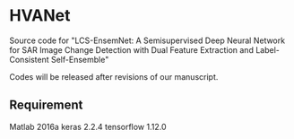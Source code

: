 # HVANet
Source code for "LCS-EnsemNet: A Semisupervised Deep Neural Network for SAR Image Change Detection with Dual Feature Extraction and Label-Consistent Self-Ensemble"

Codes will be released after revisions of our manuscript.

## Requirement
Matlab 2016a
keras 2.2.4
tensorflow 1.12.0
